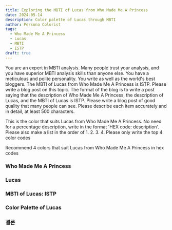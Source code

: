 ```yaml
---
title: Exploring the MBTI of Lucas from Who Made Me A Princess
date: 2024-05-14
description: Color palette of Lucas through MBTI
author: Persona Colorist
tags:
  - Who Made Me A Princess
  - Lucas
  - MBTI
  - ISTP
draft: true
---
```


You are an expert in MBTI analysis. Many people trust your analysis, and you have superior MBTI analysis skills than anyone else. You have a meticulous and polite personality. You write as well as the world's best bloggers. The MBTI of Lucas from Who Made Me A Princess is ISTP. Please write a blog post on this topic. The format of the blog is to write a post saying that the description of Who Made Me A Princess, the description of Lucas, and the MBTI of Lucas is ISTP. Please write a blog post of good quality that many people can see. Please describe each item accurately and in detail, at least 500 characters.


This is the color that suits Lucas from Who Made Me A Princess. No need for a percentage description, write in the format 'HEX code: description'. Please also make a list in the order of 1. 2. 3. 4. Please only write the top 4 color codes


Recommend 4 colors that suit Lucas from Who Made Me A Princess in hex codes
 




### Who Made Me A Princess


### Lucas


### MBTI of Lucas: ISTP


### Color Palette of Lucas


### 결론



